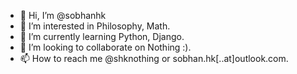 - 👋 Hi, I’m @sobhanhk
- 👀 I’m interested in Philosophy, Math.
- 🌱 I’m currently learning Python, Django.
- 💞️ I’m looking to collaborate on Nothing :).
- 📫 How to reach me @shknothing or sobhan.hk[..at]outlook.com.
